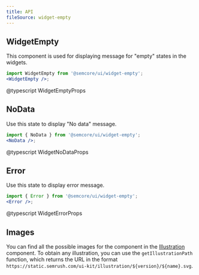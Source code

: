 ```yaml
---
title: API
fileSource: widget-empty
---
```


## WidgetEmpty

This component is used for displaying message for "empty" states in the widgets.

```jsx
import WidgetEmpty from '@semcore/ui/widget-empty';
<WidgetEmpty />;
```

@typescript WidgetEmptyProps

## NoData

Use this state to display "No data" message.

```jsx
import { NoData } from '@semcore/ui/widget-empty';
<NoData />;
```

@typescript WidgetNoDataProps

## Error

Use this state to display error message.

```jsx
import { Error } from '@semcore/ui/widget-empty';
<Error />;
```

@typescript WidgetErrorProps

## Images

You can find all the possible images for the component in the [Illustration](/style/illustration/illustration-api/#getillustrationpath) component. To obtain any illustration, you can use the `getIllustrationPath` function, which returns the URL in the format `https://static.semrush.com/ui-kit/illustration/${version}/${name}.svg`.
